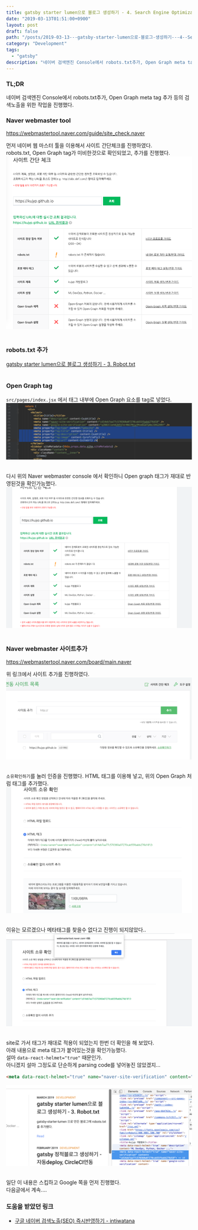 ```yaml
---
title: gatsby starter lumen으로 블로그 생성하기 - 4. Search Engine Optimization - Naver
date: "2019-03-13T01:51:00+0900"
layout: post
draft: false
path: "/posts/2019-03-13---gatsby-starter-lumen으로-블로그-생성하기---4--Search-Engine-Optimization---Naver/"
category: "Development"
tags:
  - "gatsby"
description: "네이버 검색엔진 Console에서 robots.txt추가, Open Graph meta tag 추가 등의 검색노출을 위한 작업을 진행했다."
---
```



### TL;DR
네이버 검색엔진 Console에서 robots.txt추가, Open Graph meta tag 추가 등의 검색노출을 위한 작업을 진행했다.


### Naver webmaster tool
https://webmastertool.naver.com/guide/site_check.naver

먼저 네이버 웹 마스터 툴을 이용해서 사이트 간단체크를 진행하였다.<br/>
robots.txt, Open Graph tag가 미비한것으로 확인되었고, 추가를 진행했다.
![naver_console.png](./naver_console.png)<br/><br/>


### robots.txt 추가
[gatsby starter lumen으로 블로그 생성하기 - 3. Robot.txt](/posts/2019-03-12---gatsby-starter-lumen으로-블로그-생성하기---3-Robot.txt/)<br/><br/>


### Open Graph tag
`src/pages/index.jsx` 에서 <Helmet> 태그 내부에 Open Graph 요소를 <meta> tag로 넣었다. 
![opengraph.png](./opengraph.png)<br/><br/>

다시 위의 Naver webmaster console 에서 확인하니 Open graph 태그가 재대로 반영된것을 확인가능했다.<br/>
![naver_tagerror_but_opengraph_changed.png](./naver_tagerror_but_opengraph_changed.png)<br/><br/>


### Naver webmaster 사이트추가
https://webmastertool.naver.com/board/main.naver

위 링크에서 사이트 추가를 진행하였다.<br/>
![naver_siteadd.png](./naver_siteadd.png)<br/><br/>

`소유확인하기`를 눌러 인증을 진행했다. HTML 태그를 이용해 넣고, 위의 Open Graph 처럼 태그를 추가했다.<br/>
![naver_verify.png](./naver_verify.png)<br/><br/>

이유는 모르겠으나 메타태그를 찾을수 없다고 진행이 되지않았다..<br/>
![naver_tagerror.png](./naver_tagerror.png)<br/><br/>

site로 가서 태그가 재대로 적용이 되었는지 한번 더 확인을 해 보았다.<br/>
아래 내용으로 meta 태그가 붙어있는것을 확인가능했다.<br/>
설마 `data-react-helmet="true"` 때문인가.<br/>
아니겠지 설마 그정도로 단순하게 parsing code를 넣어놓진 않았겠지...
```html
<meta data-react-helmet="true" name="naver-site-verification" content="cd14eb7aa77c570360a07270cab55fbabb276d18">
```
![naver_verify_metatag.png](./naver_verify_metatag.png)<br/><br/>

일단 이 내용은 스킵하고 Google 쪽을 먼저 진행했다.<br/>
다음글에서 계속....<br/>


### 도움을 받았던 링크
- [구글 네이버 검색노출(SEO) 즉시반영하기 - intiwatana](https://intiwatana.github.io/FrontEnd/SEO/%EA%B5%AC%EA%B8%80-%EB%84%A4%EC%9D%B4%EB%B2%84-%EA%B2%80%EC%83%89%EB%85%B8%EC%B6%9C-%EC%A6%89%EC%8B%9C%EB%B0%98%EC%98%81/)
